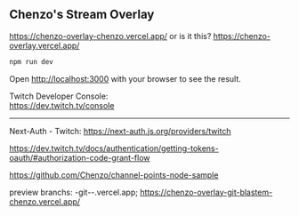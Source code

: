 ## Chenzo's Stream Overlay
https://chenzo-overlay-chenzo.vercel.app/
or is it this?
https://chenzo-overlay.vercel.app/


```bash
npm run dev
```

Open [http://localhost:3000](http://localhost:3000) with your browser to see the result.


Twitch Developer Console:  
https://dev.twitch.tv/console   


------

Next-Auth - Twitch:
https://next-auth.js.org/providers/twitch


https://dev.twitch.tv/docs/authentication/getting-tokens-oauth/#authorization-code-grant-flow


https://github.com/Chenzo/channel-points-node-sample


preview branchs: 
<project-name>-git-<branch-name>-<scope-slug>.vercel.app;
https://chenzo-overlay-git-blastem-chenzo.vercel.app/

